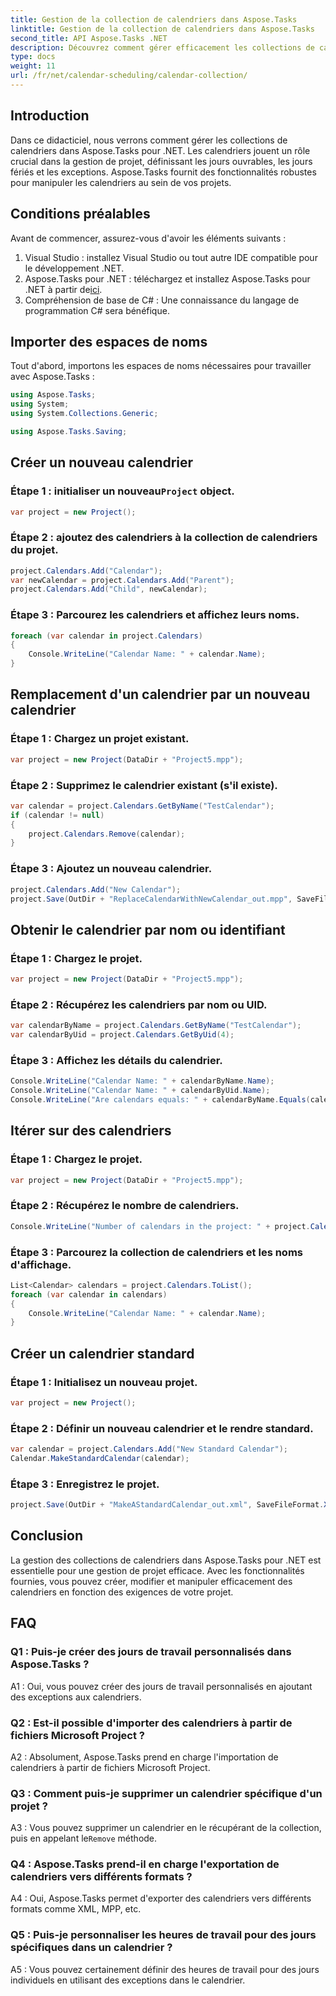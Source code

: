 ```yaml
---
title: Gestion de la collection de calendriers dans Aspose.Tasks
linktitle: Gestion de la collection de calendriers dans Aspose.Tasks
second_title: API Aspose.Tasks .NET
description: Découvrez comment gérer efficacement les collections de calendriers dans Aspose.Tasks pour .NET. Créez, modifiez et manipulez facilement des calendriers.
type: docs
weight: 11
url: /fr/net/calendar-scheduling/calendar-collection/
---
```

## Introduction

Dans ce didacticiel, nous verrons comment gérer les collections de calendriers dans Aspose.Tasks pour .NET. Les calendriers jouent un rôle crucial dans la gestion de projet, définissant les jours ouvrables, les jours fériés et les exceptions. Aspose.Tasks fournit des fonctionnalités robustes pour manipuler les calendriers au sein de vos projets.

## Conditions préalables

Avant de commencer, assurez-vous d'avoir les éléments suivants :

1. Visual Studio : installez Visual Studio ou tout autre IDE compatible pour le développement .NET.
2.  Aspose.Tasks pour .NET : téléchargez et installez Aspose.Tasks pour .NET à partir de[ici](https://releases.aspose.com/tasks/net/).
3. Compréhension de base de C# : Une connaissance du langage de programmation C# sera bénéfique.

## Importer des espaces de noms

Tout d'abord, importons les espaces de noms nécessaires pour travailler avec Aspose.Tasks :

```csharp
using Aspose.Tasks;
using System;
using System.Collections.Generic;

using Aspose.Tasks.Saving;

```

## Créer un nouveau calendrier

###  Étape 1 : initialiser un nouveau`Project` object.
```csharp
var project = new Project();
```

### Étape 2 : ajoutez des calendriers à la collection de calendriers du projet.
```csharp
project.Calendars.Add("Calendar");
var newCalendar = project.Calendars.Add("Parent");
project.Calendars.Add("Child", newCalendar);
```

### Étape 3 : Parcourez les calendriers et affichez leurs noms.
```csharp
foreach (var calendar in project.Calendars)
{
    Console.WriteLine("Calendar Name: " + calendar.Name);
}
```

## Remplacement d'un calendrier par un nouveau calendrier

### Étape 1 : Chargez un projet existant.
```csharp
var project = new Project(DataDir + "Project5.mpp");
```

### Étape 2 : Supprimez le calendrier existant (s'il existe).
```csharp
var calendar = project.Calendars.GetByName("TestCalendar");
if (calendar != null)
{
    project.Calendars.Remove(calendar);
}
```

### Étape 3 : Ajoutez un nouveau calendrier.
```csharp
project.Calendars.Add("New Calendar");
project.Save(OutDir + "ReplaceCalendarWithNewCalendar_out.mpp", SaveFileFormat.Mpp);
```

## Obtenir le calendrier par nom ou identifiant

### Étape 1 : Chargez le projet.
```csharp
var project = new Project(DataDir + "Project5.mpp");
```

### Étape 2 : Récupérez les calendriers par nom ou UID.
```csharp
var calendarByName = project.Calendars.GetByName("TestCalendar");
var calendarByUid = project.Calendars.GetByUid(4);
```

### Étape 3 : Affichez les détails du calendrier.
```csharp
Console.WriteLine("Calendar Name: " + calendarByName.Name);
Console.WriteLine("Calendar Name: " + calendarByUid.Name);
Console.WriteLine("Are calendars equals: " + calendarByName.Equals(calendarByUid));
```

## Itérer sur des calendriers

### Étape 1 : Chargez le projet.
```csharp
var project = new Project(DataDir + "Project5.mpp");
```

### Étape 2 : Récupérez le nombre de calendriers.
```csharp
Console.WriteLine("Number of calendars in the project: " + project.Calendars.Count);
```

### Étape 3 : Parcourez la collection de calendriers et les noms d'affichage.
```csharp
List<Calendar> calendars = project.Calendars.ToList();
foreach (var calendar in calendars)
{
    Console.WriteLine("Calendar Name: " + calendar.Name);
}
```

## Créer un calendrier standard

### Étape 1 : Initialisez un nouveau projet.
```csharp
var project = new Project();
```

### Étape 2 : Définir un nouveau calendrier et le rendre standard.
```csharp
var calendar = project.Calendars.Add("New Standard Calendar");
Calendar.MakeStandardCalendar(calendar);
```

### Étape 3 : Enregistrez le projet.
```csharp
project.Save(OutDir + "MakeAStandardCalendar_out.xml", SaveFileFormat.Xml);
```

## Conclusion

La gestion des collections de calendriers dans Aspose.Tasks pour .NET est essentielle pour une gestion de projet efficace. Avec les fonctionnalités fournies, vous pouvez créer, modifier et manipuler efficacement des calendriers en fonction des exigences de votre projet.

## FAQ

### Q1 : Puis-je créer des jours de travail personnalisés dans Aspose.Tasks ?

A1 : Oui, vous pouvez créer des jours de travail personnalisés en ajoutant des exceptions aux calendriers.

### Q2 : Est-il possible d'importer des calendriers à partir de fichiers Microsoft Project ?

A2 : Absolument, Aspose.Tasks prend en charge l'importation de calendriers à partir de fichiers Microsoft Project.

### Q3 : Comment puis-je supprimer un calendrier spécifique d'un projet ?

A3 : Vous pouvez supprimer un calendrier en le récupérant de la collection, puis en appelant le`Remove` méthode.

### Q4 : Aspose.Tasks prend-il en charge l'exportation de calendriers vers différents formats ?

A4 : Oui, Aspose.Tasks permet d'exporter des calendriers vers différents formats comme XML, MPP, etc.

### Q5 : Puis-je personnaliser les heures de travail pour des jours spécifiques dans un calendrier ?

A5 : Vous pouvez certainement définir des heures de travail pour des jours individuels en utilisant des exceptions dans le calendrier.